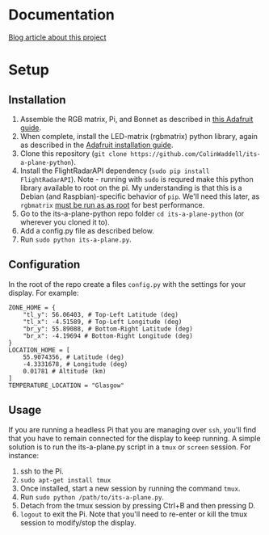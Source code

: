 # Documentation

[Blog article about this project](https://blog.colinwaddell.com/flight-tracker/)

# Setup

## Installation
1. Assemble the RGB matrix, Pi, and Bonnet as described in [this Adafruit guide](https://learn.adafruit.com/adafruit-rgb-matrix-bonnet-for-raspberry-pi/overview). 
2. When complete, install the LED-matrix (rgbmatrix) python library, again as described in the [Adafruit installation guide](https://learn.adafruit.com/adafruit-rgb-matrix-bonnet-for-raspberry-pi/driving-matrices).
3. Clone this repository (`git clone https://github.com/ColinWaddell/its-a-plane-python`). 
4. Install the FlightRadarAPI dependency (`sudo pip install FlightRadarAPI`). Note - running with `sudo` is requred make this python library available to root on the pi. My understanding is that this is a Debian (and Raspbian)-specific behavior of `pip`. We'll need this later, as `rgbmatrix` [must be run as as root](https://github.com/hzeller/rpi-rgb-led-matrix/tree/master/bindings/python#using-the-library) for best performance.
5. Go to the its-a-plane-python repo folder `cd its-a-plane-python` (or wherever you cloned it to). 
6. Add a config.py file as described below. 
7. Run `sudo python its-a-plane.py`. 


## Configuration

In the root of the repo create a files `config.py` with the settings for your display. For example:

```
ZONE_HOME = {
    "tl_y": 56.06403, # Top-Left Latitude (deg)
    "tl_x": -4.51589, # Top-Left Longitude (deg)
    "br_y": 55.89088, # Bottom-Right Latitude (deg)
    "br_x": -4.19694 # Bottom-Right Longitude (deg)
}
LOCATION_HOME = [
    55.9074356, # Latitude (deg)
    -4.3331678, # Longitude (deg)
    0.01781 # Altitude (km)
]
TEMPERATURE_LOCATION = "Glasgow"
```

## Usage
If you are running a headless Pi that you are managing over `ssh`, you'll find that you have to remain connected for the display to keep running. A simple solution is to run the its-a-plane.py script in a `tmux` or `screen` session. For instance:
1. ssh to the Pi.
2. `sudo apt-get install tmux`
3. Once installed, start a new session by running the command `tmux`.
4. Run `sudo python /path/to/its-a-plane.py`. 
5. Detach from the tmux session by pressing Ctrl+B and then pressing D. 
6. `logout` to exit the Pi. Note that you'll need to re-enter or kill the tmux session to modify/stop the display. 
